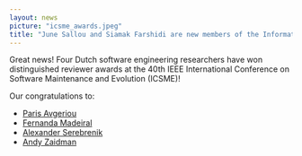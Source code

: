 ```yaml
---
layout: news
picture: "icsme_awards.jpeg"
title: "June Sallou and Siamak Farshidi are new members of the Information Technology group at Wageningen University "
---
```


Great news! Four Dutch software engineering researchers have won distinguished reviewer awards at the 40th IEEE International Conference on Software Maintenance and Evolution (ICSME)! 

Our congratulations to:
- [Paris Avgeriou](https://www.cs.rug.nl/~paris/)
- [Fernanda Madeiral](https://fermadeiral.github.io/)
- [Alexander Serebrenik](https://aserebre.win.tue.nl/)
- [Andy Zaidman](https://azaidman.github.io/)


